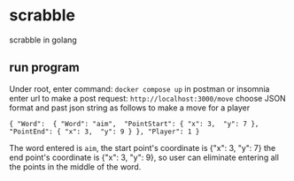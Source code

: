 # scrabble
scrabble in golang

## run program

Under root, enter command: `docker compose up`
in postman or insomnia enter url to make a post request: `http://localhost:3000/move`
choose JSON format and past json string as follows to make a move for a player

`{
	"Word": 
		{
			"Word": "aim", 
			"PointStart": {
				"x": 3, 
				"y": 7
			},
			"PointEnd": {
				"x": 3, 
				"y": 9
			}
		},
	"Player": 1
}`

The word entered is `aim`, the start point's coordinate is {"x": 3, "y": 7} the end point's coordinate is {"x": 3, "y": 9}, so user can eliminate entering all the points in the middle of the word.